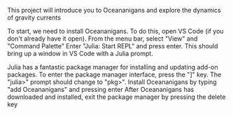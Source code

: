 This project will introduce you to Oceananigans and explore the dynamics of gravity currents

To start, we need to install Oceananigans. To do this, open VS Code (if you don't already have it open).
From the menu bar, select "View" and "Command Palette"
Enter "Julia: Start REPL" and press enter. This should bring up a window in VS Code with a Julia prompt.

Julia has a fantastic package manager for installing and updating add-on packages.
To enter the package manager interface, press the "]" key.
The "julia>" prompt should change to "pkg>".
Install Oceananigans by typing "add Oceananigans" and pressing enter
After Oceananigans has downloaded and installed, exit the package manager by pressing the delete key




